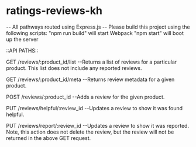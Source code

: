 # ratings-reviews-kh

-- All pathways routed using Express.js -- Please build this project using the following scripts: "npm run build" will start Webpack "npm start" will boot up the server

::API PATHS::

GET /reviews/:product_id/list 
--Returns a list of reviews for a particular product. This list does not include any reported reviews.

GET /reviews/:product_id/meta 
--Returns review metadata for a given product.

POST /reviews/:product_id 
--Adds a review for the given product.

PUT /reviews/helpful/:review_id 
--Updates a review to show it was found helpful.

PUT /reviews/report/:review_id 
--Updates a review to show it was reported. Note, this action does not delete the review, but the review will not be returned in the above GET request.
